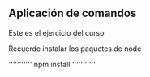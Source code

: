 ## Aplicación de comandos

Este es el ejercicio del curso

Recuerde instalar los paquetes de node

'''''''''''
npm install
'''''''''''